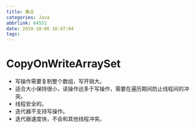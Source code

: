 ```yaml
---
title: 集合
categories: Java
abbrlink: 64551
date: 2018-10-08 16:07:04
tags:
---
```

# CopyOnWriteArraySet
* 写操作需要复制整个数组，写开销大。
* 适合大小保持很小，读操作远多于写操作，需要在遍历期间防止线程间的冲突。
* 线程安全的。
* 迭代器不支持写操作。
* 迭代器速度快，不会和其他线程冲突。